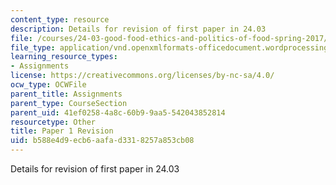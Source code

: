 ```yaml
---
content_type: resource
description: Details for revision of first paper in 24.03
file: /courses/24-03-good-food-ethics-and-politics-of-food-spring-2017/b588e4d9ecb6aafad3318257a853cb08_24.03_paper_revision.docx
file_type: application/vnd.openxmlformats-officedocument.wordprocessingml.document
learning_resource_types:
- Assignments
license: https://creativecommons.org/licenses/by-nc-sa/4.0/
ocw_type: OCWFile
parent_title: Assignments
parent_type: CourseSection
parent_uid: 41ef0258-4a8c-60b9-9aa5-542043852814
resourcetype: Other
title: Paper 1 Revision
uid: b588e4d9-ecb6-aafa-d331-8257a853cb08
---
```

Details for revision of first paper in 24.03